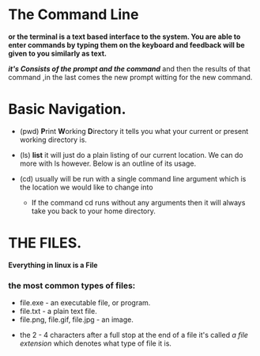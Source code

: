# The Command Line
**or the terminal is a text based interface to the system. You are able to enter commands by typing them on the keyboard and feedback will be given to you similarly as text.**

***it's Consists of the prompt and the command***
and then the results of that command ,in  the last comes the new prompt witting for the new command.




# Basic Navigation.

- (pwd)  **P**rint **W**orking **D**irectory it tells you what your current or present working directory is.

- (ls) **list** it will just do a plain listing of our current location. We can do more with ls however. Below is an outline of its usage.

- (cd) usually will be run with a single command line argument which is the location we would like to change into
   - If  the command cd  runs without any arguments then it will always take you back to your home directory.

# THE FILES. 
**Everything  in linux is a File** 

      
   ### the most common types of files:

- file.exe - an executable file, or program.
- file.txt - a plain text file.
- file.png, file.gif, file.jpg - an image.

*  the 2 - 4 characters after a full stop at the end of a file it's called _a file extension_ which denotes what type of file it is.
